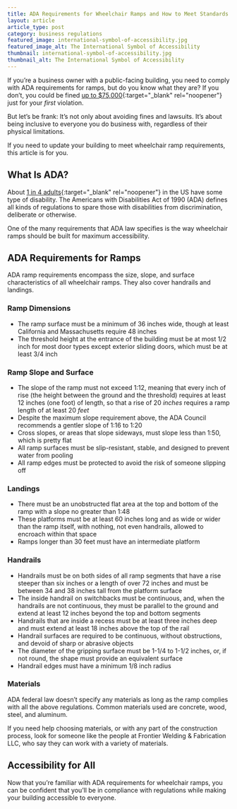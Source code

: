 ```yaml
---
title: ADA Requirements for Wheelchair Ramps and How to Meet Standards
layout: article
article_type: post
category: business regulations
featured_image: international-symbol-of-accessibility.jpg
featured_image_alt: The International Symbol of Accessibility
thumbnail: international-symbol-of-accessibility.jpg
thumbnail_alt: The International Symbol of Accessibility
---
```


If you’re a business owner with a public-facing building, you need to comply with ADA requirements for ramps, but do you know what they are? If you don’t, you could be fined [up to $75,000](https://www.ada.gov/civil_penalties_2014.htm){:target="_blank" rel="noopener"} just for your _first_ violation.

But let’s be frank: It’s not only about avoiding fines and lawsuits. It’s about being inclusive to everyone you do business with, regardless of their physical limitations.

If you need to update your building to meet wheelchair ramp requirements, this article is for you.

## What Is ADA?

About [1 in 4 adults](https://www.cdc.gov/ncbddd/disabilityandhealth/infographic-disability-impacts-all.html){:target="_blank" rel="noopener"} in the US have some type of disability. The Americans with Disabilities Act of 1990 (ADA) defines all kinds of regulations to spare those with disabilities from discrimination, deliberate or otherwise.

One of the many requirements that ADA law specifies is the way wheelchair ramps should be built for maximum accessibility.

## ADA Requirements for Ramps

ADA ramp requirements encompass the size, slope, and surface characteristics of all wheelchair ramps. They also cover handrails and landings.

### Ramp Dimensions

- The ramp surface must be a minimum of 36 inches wide, though at least California and Massachusetts require 48 inches
- The threshold height at the entrance of the building must be at most 1/2 inch for most door types except exterior sliding doors, which must be at least 3/4 inch

### Ramp Slope and Surface

- The slope of the ramp must not exceed 1:12, meaning that every inch of rise (the height between the ground and the threshold) requires at least 12 inches (one foot) of length, so that a rise of 20 _inches_ requires a ramp length of at least 20 _feet_
- Despite the maximum slope requirement above, the ADA Council recommends a gentler slope of 1:16 to 1:20
- Cross slopes, or areas that slope sideways, must slope less than 1:50, which is pretty flat
- All ramp surfaces must be slip-resistant, stable, and designed to prevent water from pooling
- All ramp edges must be protected to avoid the risk of someone slipping off

### Landings

- There must be an unobstructed flat area at the top and bottom of the ramp with a slope no greater than 1:48
- These platforms must be at least 60 inches long and as wide or wider than the ramp itself, with nothing, not even handrails, allowed to encroach within that space
- Ramps longer than 30 feet must have an intermediate platform

### Handrails

- Handrails must be on both sides of all ramp segments that have a rise steeper than six inches or a length of over 72 inches and must be between 34 and 38 inches tall from the platform surface
- The inside handrail on switchbacks must be continuous, and, when the handrails are not continuous, they must be parallel to the ground and extend at least 12 inches beyond the top and bottom segments
- Handrails that are inside a recess must be at least three inches deep and must extend at least 18 inches above the top of the rail
- Handrail surfaces are required to be continuous, without obstructions, and devoid of sharp or abrasive objects
- The diameter of the gripping surface must be 1-1/4 to 1-1/2 inches, or, if not round, the shape must provide an equivalent surface
- Handrail edges must have a minimum 1/8 inch radius

### Materials

ADA federal law doesn’t specify any materials as long as the ramp complies with all the above regulations. Common materials used are concrete, wood, steel, and aluminum.

If you need help choosing materials, or with any part of the construction process, look for someone like the people at Frontier Welding & Fabrication LLC, who say they can work with a variety of materials.

## Accessibility for All

Now that you’re familiar with ADA requirements for wheelchair ramps, you can be confident that you’ll be in compliance with regulations while making your building accessible to everyone.
